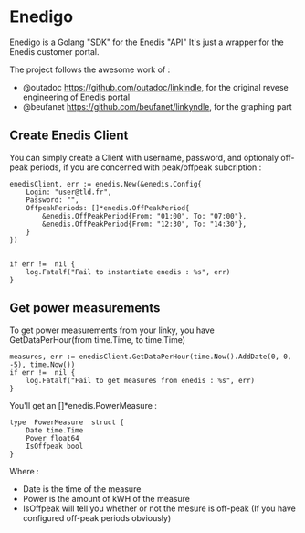 # Enedigo

Enedigo is a Golang "SDK" for the Enedis "API"
It's just a wrapper for the Enedis customer portal.

The project follows the awesome work of : 
 - @outadoc  https://github.com/outadoc/linkindle, for the original revese engineering of Enedis portal
 - @beufanet https://github.com/beufanet/linkyndle, for the graphing part


## Create Enedis Client

You can simply create a Client with username, password, and optionaly off-peak periods, if you are concerned with peak/offpeak subcription :

    enedisClient, err := enedis.New(&enedis.Config{
	    Login: "user@tld.fr",
	    Password: "",
	    OffpeakPeriods: []*enedis.OffPeakPeriod{
		    &enedis.OffPeakPeriod{From: "01:00", To: "07:00"},
		    &enedis.OffPeakPeriod{From: "12:30", To: "14:30"},
	    }
	})    


    if err !=  nil {
	    log.Fatalf("Fail to instantiate enedis : %s", err)
    }


## Get power measurements

To get power measurements from your linky, you have GetDataPerHour(from time.Time, to time.Time)

    measures, err := enedisClient.GetDataPerHour(time.Now().AddDate(0, 0, -5), time.Now())
    if err !=  nil {
	    log.Fatalf("Fail to get measures from enedis : %s", err)
	}


You'll get an []*enedis.PowerMeasure :

    type  PowerMeasure  struct {
	    Date time.Time
	    Power float64
	    IsOffpeak bool
    }
    
Where :

 - Date is the time of the measure
 - Power is the amount of kWH of the measure
 - IsOffpeak will tell you whether or not the mesure is off-peak (If you have configured off-peak periods obviously)

